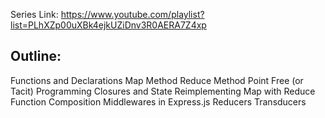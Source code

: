 Series Link: https://www.youtube.com/playlist?list=PLhXZp00uXBk4ejkUZiDnv3R0AERA7Z4xp

## Outline:
Functions and Declarations
Map Method
Reduce Method
Point Free (or Tacit) Programming
Closures and State
Reimplementing Map with Reduce
Function Composition
Middlewares in Express.js
Reducers
Transducers